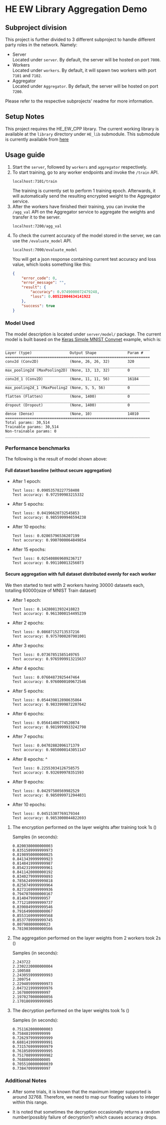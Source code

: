 # HE EW Library Aggregation Demo 

## Subproject division

This project is further divided to 3 different subproject to handle different party roles in the network. Namely: 
*   Server  
    Located under `server`. By default, the server will be hosted on port `7000`.
*   Workers  
    Located under `workers`. By default, it will spawn two workers with port `7101` and `7102`. 
*   Aggregator  
    Located under `Aggregator`. By default, the server will be hosted on port `7200`.

Please refer to the respective subprojects' readme for more information. 

## Setup Notes

This project requires the HE_EW_CPP library. The current working library is available at the `library` directory under `HE_lib` submodule. This submodule is currently available from [here](https://github.com/hanstananda/HE_EW_CPP)

## Usage guide 
1.  Start the `server`, followed by `workers` and `aggregator` respectively. 
2.  To start training, go to any worker endpoints and invoke the `/train` API.
    ```
    localhost:7101/train 
    ```
    The training is currently set to perform 1 training epoch. 
    Afterwards, it will automatically send the resulting encrypted weight to the Aggregator service. 
3.  After the workers have finished their training, you can invoke the `/agg_val` API on the Aggregator service 
    to aggregate the weights and transfer it to the server. 
    ```
    localhost:7200/agg_val 
    ```
4.  To check the current accuracy of the model stored in the server, we can use the `/evaluate_model` API. 
    ```
    localhost:7000/evaluate_model
    ```
    You will get a json response containing current test accuracy and loss value, which looks something like this: 
    ```json
    {
        "error_code": 0,
        "error_message": "",
        "result": {
            "accuracy": 0.9749000072479248,
            "loss": 0.08522004634141922
        },
        "success": true
    }
    ```
    

### Model Used
The model description is located under `server/model/` package. 
The current model is built based on the [Keras Simple MNIST Convnet](https://keras.io/examples/vision/mnist_convnet/) example, which is:
```
_________________________________________________________________
Layer (type)                 Output Shape              Param #   
=================================================================
conv2d (Conv2D)              (None, 26, 26, 32)        320       
_________________________________________________________________
max_pooling2d (MaxPooling2D) (None, 13, 13, 32)        0         
_________________________________________________________________
conv2d_1 (Conv2D)            (None, 11, 11, 56)        16184     
_________________________________________________________________
max_pooling2d_1 (MaxPooling2 (None, 5, 5, 56)          0         
_________________________________________________________________
flatten (Flatten)            (None, 1400)              0         
_________________________________________________________________
dropout (Dropout)            (None, 1400)              0         
_________________________________________________________________
dense (Dense)                (None, 10)                14010     
=================================================================
Total params: 30,514
Trainable params: 30,514
Non-trainable params: 0
_________________________________________________________________
``` 

### Performance benchmarks 
The following is the result of model shown above:  
#### Full dataset baseline (without secure aggregation)
*   After 1 epoch:
    ```
    Test loss: 0.09053578227758408
    Test accuracy: 0.972599983215332
    ```
*   After 5 epochs: 
    ```
    Test loss: 0.04196620732545853
    Test accuracy: 0.9855999946594238
    ```
*   After 10 epochs: 
    ```
    Test loss: 0.02865796536207199
    Test accuracy: 0.9907000064849854
    ```
*   After 15 epochs: 
    ```
    Test loss: 0.025408869609236717
    Test accuracy: 0.991100013256073
    ```
#### Secure aggregation with full dataset distributed evenly for each worker 
We then started to test with 2 workers having 30000 datasets each, totalling 60000(size of MNIST Train dataset)
*   After 1 epoch:
    ```
    Test loss: 0.14280813932418823
    Test accuracy: 0.9613000154495239
    ```
*   After 2 epochs:
    ```
    Test loss: 0.08687152713537216
    Test accuracy: 0.9757000207901001
    ```
*   After 3 epochs: 
    ```
    Test loss: 0.07367851585149765
    Test accuracy: 0.9765999913215637
    ```
*   After 4 epochs: 
    ```
    Test loss: 0.07604873925447464
    Test accuracy: 0.9760000109672546
    ```
*   After 5 epochs: 
    ```
    Test loss: 0.054439812898635864
    Test accuracy: 0.9833999872207642
    ```

*   After 6 epochs: 
    ```
    Test loss: 0.05641406774520874
    Test accuracy: 0.9819999933242798
    ```

*   After 7 epochs: 
    ```
    Test loss: 0.04702882096171379
    Test accuracy: 0.9850000143051147
    ```

*   After 8 epochs: ^
    ```
    Test loss: 0.22553034126758575
    Test accuracy: 0.932699978351593
    ```

*   After 9 epochs: 
    ```
    Test loss: 0.04297580569982529
    Test accuracy: 0.9850999712944031
    ```

*   After 10 epochs: 
    ```
    Test loss: 0.04515307769179344
    Test accuracy: 0.9853000044822693
    ```

1.  The encryption performed on the layer weights after training took 1s () 

    Samples (in seconds): 
    ```
    0.8200380000000003
    0.8351589999999973
    0.8198950000000025
    0.8413439999999923
    0.8148419999999987
    0.8542319999999961
    0.8411420000000192
    0.8340279999999893
    0.7856249999999818
    0.8258749999999964
    0.8273169999999936
    0.7947070000000167
    0.814047999999957
    0.7712189999999737
    0.8390849999999546
    0.7916490000000067
    0.8553169999999568
    0.8537789999999745
    0.807988000000023
    0.7819030000000566
    ```

2.  The aggregation performed on the layer weights from 2 workers took 2s ()

    Samples (in seconds): 
    ```
    2.243722 
    2.2302220000000004
    2.100588
    2.2430559999999993
    2.209754
    2.2294059999999973
    2.0473219999999976
    2.167800999999997
    2.1970270000000056
    2.1701869999999985
    ```
3.  The decryption performed on the layer weights took 1s ()

    Samples (in seconds): 
    ```
    0.7511620000000003
    0.758481999999999
    0.7262979999999999
    0.6881419999999991
    0.7315769999999979
    0.7610589999999995
    0.7517089999999982
    0.768806000000005
    0.7055100000000039
    0.738470999999997
    ```

### Additional Notes
*   After some trials, it is known that the maximum integer supported is around 32768. 
    Therefore, we need to map our floating values to integer within this range. 

*   It is noted that sometimes the decryption occasionally returns a random number(possibly failure of decryption?) which causes accuracy drops. 